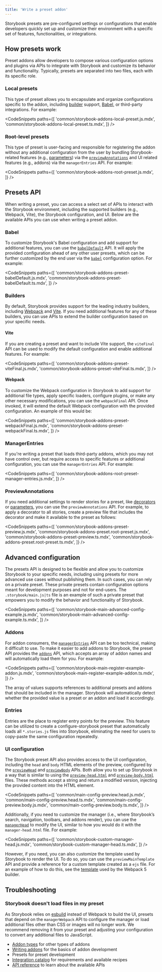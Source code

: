 ```yaml
---
title: 'Write a preset addon'
---
```


Storybook presets are pre-configured settings or configurations that enable developers quickly set up and customize their environment with a specific set of features, functionalities, or integrations.

## How presets work

Preset addons allow developers to compose various configuration options and plugins via APIs to integrate with Storybook and customize its behavior and functionality. Typically, presets are separated into two files, each with its specific role.

### Local presets

This type of preset allows you to encapsulate and organize configurations specific to the addon, including [builder](../builders/overview.md) support, [Babel](https://babeljs.io/), or third-party integrations. For example:

<!-- prettier-ignore-start -->

<CodeSnippets
  paths={[
    'common/storybook-addons-local-preset.js.mdx',
    'common/storybook-addons-local-preset.ts.mdx',
  ]}
/>

<!-- prettier-ignore-end -->

### Root-level presets

This type of preset is user-facing and responsible for registering the addon without any additional configuration from the user by bundling Storybook-related features (e.g., [parameters](../writing-stories/parameters.md)) via the [`previewAnnotations`](../api/main-config-preview-annotations.md) and UI related features (e.g., addons) via the `managerEntries` API. For example:

<!-- prettier-ignore-start -->

<CodeSnippets
  paths={[
    'common/storybook-addons-root-preset.js.mdx',
  ]}
/>

<!-- prettier-ignore-end -->

## Presets API

When writing a preset, you can access a select set of APIs to interact with the Storybook environment, including the supported builders (e.g., Webpack, Vite), the Storybook configuration, and UI. Below are the available APIs you can use when writing a preset addon.

### Babel

To customize Storybook's Babel configuration and add support for additional features, you can use the [`babelDefault`](../api/main-config-babel-default.md) API. It will apply the provided configuration ahead of any other user presets, which can be further customized by the end user via the [`babel`](../api/main-config-babel.md) configuration option. For example:

<!-- prettier-ignore-start -->

<CodeSnippets
  paths={[
    'common/storybook-addons-preset-babelDefault.js.mdx',
    'common/storybook-addons-preset-babelDefault.ts.mdx',
  ]}
/>

<!-- prettier-ignore-end -->

### Builders

By default, Storybook provides support for the leading industry builders, including [Webpack](../builders/webpack.md) and [Vite](../builders/vite.md). If you need additional features for any of these builders, you can use APIs to extend the builder configuration based on your specific needs.

#### Vite

If you are creating a preset and want to include Vite support, the `viteFinal` API can be used to modify the default configuration and enable additional features. For example:

<!-- prettier-ignore-start -->

<CodeSnippets
  paths={[
    'common/storybook-addons-preset-viteFinal.js.mdx',
    'common/storybook-addons-preset-viteFinal.ts.mdx',
  ]}
/>

<!-- prettier-ignore-end -->

#### Webpack

To customize the Webpack configuration in Storybook to add support for additional file types, apply specific loaders, configure plugins, or make any other necessary modifications, you can use the `webpackFinal` API. Once invoked, it will extend the default Webpack configuration with the provided configuration. An example of this would be:

<!-- prettier-ignore-start -->

<CodeSnippets
  paths={[
    'common/storybook-addons-preset-webpackFinal.js.mdx',
    'common/storybook-addons-preset-webpackFinal.ts.mdx',
  ]}
/>

<!-- prettier-ignore-end -->

### ManagerEntries

If you're writing a preset that loads third-party addons, which you may not have control over, but require access to specific features or additional configuration, you can use the `managerEntries` API. For example:

<!-- prettier-ignore-start -->

<CodeSnippets
  paths={[
    'common/storybook-addons-root-preset-manager-entries.js.mdx',
  ]}
/>

<!-- prettier-ignore-end -->

### PreviewAnnotations

If you need additional settings to render stories for a preset, like [decorators](../writing-stories/decorators.md) or [parameters](../writing-stories/parameters.md), you can use the `previewAnnotations` API. For example, to apply a decorator to all stories, create a preview file that includes the decorator and make it available to the preset as follows:

<!-- prettier-ignore-start -->

<CodeSnippets
  paths={[
    'common/storybook-addons-preset-preview.js.mdx',
    'common/storybook-addons-preset.root-preset.js.mdx',
    'common/storybook-addons-preset-preview.ts.mdx',
    'common/storybook-addons-preset.root-preset.ts.mdx',
  ]}
/>

<!-- prettier-ignore-end -->

## Advanced configuration

The presets API is designed to be flexible and allow you to customize Storybook to your specific needs, including using presets for more advanced use cases without publishing them. In such cases, you can rely on a private preset. These private presets contain configuration options meant for development purposes and not for end-users. The `.storybook/main.js|ts` file is an example of such a private preset that empowers you to modify the behavior and functionality of Storybook.

<!-- prettier-ignore-start -->

<CodeSnippets
  paths={[
    'common/storybook-main-advanced-config-example.js.mdx',
    'common/storybook-main-advanced-config-example.ts.mdx',
  ]}
/>

<!-- prettier-ignore-end -->

### Addons

For addon consumers, the [`managerEntries`](#managerentries) API can be too technical, making it difficult to use. To make it easier to add addons to Storybook, the preset API provides the [`addons`](../api/main-config-addons.md) API, which accepts an array of addon names and will automatically load them for you. For example:

<!-- prettier-ignore-start -->

<CodeSnippets
  paths={[
    'common/storybook-main-register-example-addon.js.mdx',
    'common/storybook-main-register-example-addon.ts.mdx',
  ]}
/>

<!-- prettier-ignore-end -->

The array of values supports references to additional presets and addons that should be included in the manager. Storybook will automatically detect whether the provided value is a preset or an addon and load it accordingly.

### Entries

Entries are the place to register entry points for the preview. This feature can be utilized to create a configure-storybook preset that automatically loads all `*.stories.js` files into Storybook, eliminating the need for users to copy-paste the same configuration repeatedly.

### UI configuration

The Storybook preset API also provides access to the UI configuration, including the `head` and `body` HTML elements of the preview, configured by the [`previewHead`](../api/main-config-preview-head.md) and [`previewBody`](../api/main-config-preview-body.md) APIs. Both allow you to set up Storybook in a way that is similar to using the [`preview-head.html`](../configure/story-rendering.md#adding-to-head) and [`preview-body.html`](../configure/story-rendering.md#adding-to-body) files. These methods accept a string and return a modified version, injecting the provided content into the HTML element.

<!-- prettier-ignore-start -->

<CodeSnippets
  paths={[
    'common/main-config-preview.head.js.mdx',
    'common/main-config-preview.head.ts.mdx',
    'common/main-config-preview.body.js.mdx',
    'common/main-config-preview.body.ts.mdx',
  ]}
/>

<!-- prettier-ignore-end -->

Additionally, if you need to customize the manager (i.e., where Storybook’s search, navigation, toolbars, and addons render), you can use the [`managerHead`](../api/main-config-manager-head.md) to modify the UI, similar to how you would do it with the `manager-head.html` file. For example:

<!-- prettier-ignore-start -->

<CodeSnippets
  paths={[
    'common/storybook-custom-manager-head.js.mdx',
    'common/storybook-custom-manager-head.ts.mdx',
  ]}
/>

<!-- prettier-ignore-end -->

However, if you need, you can also customize the template used by Storybook to render the UI. To do so, you can use the `previewMainTemplate` API and provide a reference for a custom template created as a `ejs` file. For an example of how to do this, see the [template](https://github.com/storybookjs/storybook/blob/next/code/builders/builder-webpack5/templates/preview.ejs) used by the Webpack 5 builder.

## Troubleshooting

### Storybook doesn't load files in my preset

As Storybook relies on [esbuild](https://esbuild.github.io/) instead of Webpack to build the UI, presets that depend on the `managerWebpack` API to configure the manager or load additional files other than CSS or images will no longer work. We recommend removing it from your preset and adjusting your configuration to convert any additional files to JavaScript.

- [Addon types](./addon-types.md) for other types of addons
- [Writing addons](./writing-addons.md) for the basics of addon development
- Presets for preset development
- [Integration catalog](./integration-catalog.md) for requirements and available recipes
- [API reference](./addons-api.md) to learn about the available APIs
